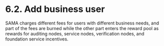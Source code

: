 # 6.2. Add business user

SAMA charges different fees for users with different business needs, and part of the fees are burned while the other part enters the reward pool as rewards for auditing nodes, service nodes, verification nodes, and foundation service incentives.
